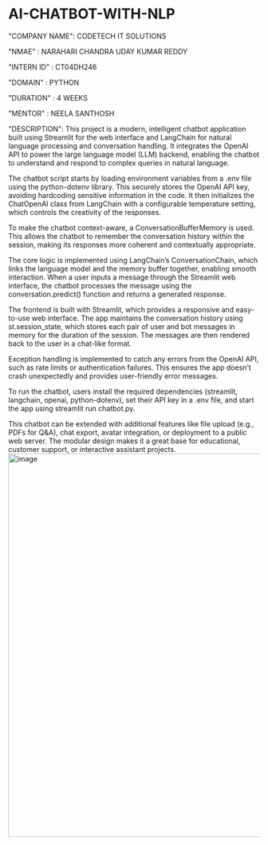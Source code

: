 # AI-CHATBOT-WITH-NLP
"COMPANY NAME": CODETECH IT SOLUTIONS

"NMAE" : NARAHARI CHANDRA UDAY KUMAR REDDY

"INTERN ID" : CT04DH246

"DOMAIN" : PYTHON

"DURATION" : 4 WEEKS

"MENTOR" : NEELA SANTHOSH

"DESCRIPTION": This project is a modern, intelligent chatbot application built using Streamlit for the web interface and LangChain for natural language processing and conversation handling. It integrates the OpenAI API to power the large language model (LLM) backend, enabling the chatbot to understand and respond to complex queries in natural language.

The chatbot script starts by loading environment variables from a .env file using the python-dotenv library. This securely stores the OpenAI API key, avoiding hardcoding sensitive information in the code. It then initializes the ChatOpenAI class from LangChain with a configurable temperature setting, which controls the creativity of the responses.

To make the chatbot context-aware, a ConversationBufferMemory is used. This allows the chatbot to remember the conversation history within the session, making its responses more coherent and contextually appropriate.

The core logic is implemented using LangChain’s ConversationChain, which links the language model and the memory buffer together, enabling smooth interaction. When a user inputs a message through the Streamlit web interface, the chatbot processes the message using the conversation.predict() function and returns a generated response.

The frontend is built with Streamlit, which provides a responsive and easy-to-use web interface. The app maintains the conversation history using st.session_state, which stores each pair of user and bot messages in memory for the duration of the session. The messages are then rendered back to the user in a chat-like format.

Exception handling is implemented to catch any errors from the OpenAI API, such as rate limits or authentication failures. This ensures the app doesn’t crash unexpectedly and provides user-friendly error messages.

To run the chatbot, users install the required dependencies (streamlit, langchain, openai, python-dotenv), set their API key in a .env file, and start the app using streamlit run chatbot.py.

This chatbot can be extended with additional features like file upload (e.g., PDFs for Q&A), chat export, avatar integration, or deployment to a public web server. The modular design makes it a great base for educational, customer support, or interactive assistant projects.
<img width="1366" height="768" alt="image" src="https://github.com/user-attachments/assets/37b1919a-a39f-46d6-bec1-34e4f5d2e1ba" />
